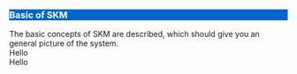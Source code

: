 <div class="row">
<div class="col-md-4">
    <div class="panel panel-default">
    <a href="#basics" style="text-decoration:none;">
        <div class="panel-body" style="background-color:#0066cc;">
            <h3 class="text-center" style="color:white;">Basic of SKM</h3> 
        </div>
    </a>
    </div>
    The basic concepts of SKM are described, which should give you an general
    picture of the system.
</div>
<div class="col-md-4">
    <div class="panel panel-default">
        <div class="panel-body">
            Hello
        </div>
    </div>
</div>
<div class="col-md-4">
    <div class="panel panel-default">
        <div class="panel-body">
            Hello
        </div>
    </div>
</div>
</div>